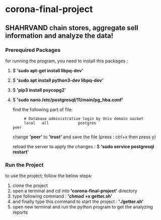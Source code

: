 # corona-final-project

## SHAHRVAND chain stores, aggregate sell information and analyze the data!

### Prerequired Packages
for running the program, you need to install this packages : 
1. $ **'sudo apt-get install libpq-dev'**
2. $ **'sudo apt install python3-dev libpq-dev'**
3. $ **'pip3 install psycopg2'**
4. $ **'sudo nano /etc/postgresql/11/main/pg_hba.conf'**

   find the following part of file:
   
            # Database administrative login by Unix domain socket
            local   all             postgres                                peer

   change **'peer'** to **'trust'** and save the file (press : ctrl+x then press y)

   reload the server to apply the changes : $ **'sudo service postgresql restart'**


### Run the Project
to use the project; follow the below steps:

1. clone the project
2. open a terminal and cd into **'corona-final-project'** directory
3. type following command : **'chmod +x getter.sh'**
4. and finally type this command to start the project : **'./getter.sh'**
5. open new terminal and run the python program to get the analyzing reports

